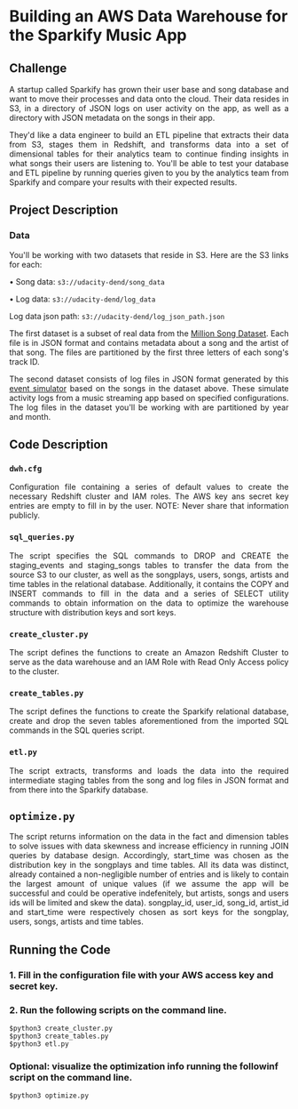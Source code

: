 # Building an AWS Data Warehouse for the Sparkify Music App

## Challenge

<p align=justify>A startup called Sparkify has grown their user base and song database and want to move their processes and data onto the cloud. Their data resides in S3, in a directory of JSON logs on user activity on the app, as well as a directory with JSON metadata on the songs in their app.</p>

<p align=justify>They'd like a data engineer to build an ETL pipeline that extracts their data from S3, stages them in Redshift, and transforms data into a set of dimensional tables for their analytics team to continue finding insights in what songs their users are listening to. You'll be able to test your database and ETL pipeline by running queries given to you by the analytics team from Sparkify and compare your results with their expected results.</p>

## Project Description

### Data

<p align=justify>You'll be working with two datasets that reside in S3. Here are the S3 links for each:</p>

• Song data: ``s3://udacity-dend/song_data``

• Log data: ``s3://udacity-dend/log_data``

Log data json path: ``s3://udacity-dend/log_json_path.json``

<p align=justify>The first dataset is a subset of real data from the <a href=https://labrosa.ee.columbia.edu/millionsong/>Million Song Dataset</a>. Each file is in JSON format and contains metadata about a song and the artist of that song. The files are partitioned by the first three letters of each song's track ID.</p>

<p align=justify>The second dataset consists of log files in JSON format generated by this <a href=https://github.com/Interana/eventsim>event simulator</a> based on the songs in the dataset above. These simulate activity logs from a music streaming app based on specified configurations. The log files in the dataset you'll be working with are partitioned by year and month. </p>

## Code Description

### ``dwh.cfg``

<p align=justify>Configuration file containing a series of default values to create the necessary Redshift cluster and IAM roles. The AWS key ans secret key entries are empty to fill in by the user. NOTE: Never share that information publicly.</p>

### ``sql_queries.py``

<p align=justify>The script specifies the SQL commands to DROP and CREATE the staging_events and staging_songs tables to transfer the data from the source S3 to our cluster, as well as the songplays, users, songs, artists and time tables in the relational database. Additionally, it contains the COPY and INSERT commands to fill in the data and a series of SELECT utility commands to obtain information on the data to optimize the warehouse structure with distribution keys and sort keys.</p>

### ``create_cluster.py``

<p align=justify>The script defines the functions to create an Amazon Redshift Cluster to serve as the data warehouse and an IAM Role with Read Only Access policy to the cluster.</p>

### ``create_tables.py``

<p align=justify>The script defines the functions to create the Sparkify relational database, create and drop the seven tables aforementioned from the imported SQL commands in the SQL queries script.</p>

### ``etl.py``

<p align=justify>The script extracts, transforms and loads the data into the required intermediate staging tables from the song and log files in JSON format and from there into the Sparkify database.</p>

## ``optimize.py``

<p align=justify>The script returns information on the data in the fact and dimension tables to solve issues with data skewness and increase efficiency in running JOIN queries by database design. Accordingly, start_time was chosen as the distribution key in the songplays and time tables. All its data was distinct, already contained a non-negligible number of entries and is likely to contain the largest amount of unique values (if we assume the app will be successful and could be operative indefenitely, but artists, songs and users ids will be limited and skew the data). songplay_id, user_id, song_id, artist_id and start_time were respectively chosen as sort keys for the songplay, users, songs, artists and time tables.</p>

## Running the Code

### 1. Fill in the configuration file with your AWS access key and secret key.

### 2. Run the following scripts on the command line.

    $python3 create_cluster.py
    $python3 create_tables.py
    $python3 etl.py
    
### Optional: visualize the optimization info running the followinf script on the command line.

    $python3 optimize.py
